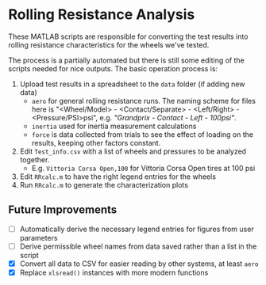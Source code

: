 # Rolling Resistance Analysis

These MATLAB scripts are responsible for converting the test results into rolling resistance characteristics for the wheels we've tested. 

The process is a partially automated but there is still some editing of the scripts needed for nice outputs. The basic operation process is:
1. Upload test results in a spreadsheet to the `data` folder (if adding new data)
    - `aero` for general rolling resistance runs. The naming scheme for files here is "<Wheel/Model> - <Contact/Separate> - <Left/Right> - <Pressure/PSI>psi", e.g. *"Grandprix - Contact - Left - 100psi"*.
    - `inertia` used for inertia measurement calculations
    - `force` is data collected from trials to see the effect of loading on the results, keeping other factors constant.
2. Edit `Test_info.csv` with a list of wheels and pressures to be analyzed together.
    - E.g. `Vittoria Corsa Open,100` for Vittoria Corsa Open tires at 100 psi
3. Edit `RRcalc.m` to have the right legend entries for the wheels
4. Run `RRcalc.m` to generate the characterization plots

## Future Improvements

- [ ] Automatically derive the necessary legend entries for figures from user parameters
- [ ] Derive permissible wheel names from data saved rather than a list in the script
- [x] Convert all data to CSV for easier reading by other systems, at least `aero`
- [x] Replace `xlsread()` instances with more modern functions